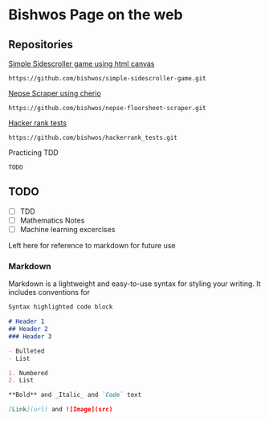 # Bishwos Page on the web

## Repositories

[Simple Sidescroller game using html canvas](https://github.com/bishwos/simple-sidescroller-game)
````
https://github.com/bishwos/simple-sidescroller-game.git
````
[Nepse Scraper using cherio](https://github.com/bishwos/nepse-floorsheet-scraper)

````
https://github.com/bishwos/nepse-floorsheet-scraper.git
````

[Hacker rank tests](https://github.com/bishwos/hackerrank_tests)
````
https://github.com/bishwos/hackerrank_tests.git
````

Practicing TDD
````
TODO
````

## TODO
- [ ] TDD
- [ ] Mathematics Notes
- [ ] Machine learning excercises

Left here for reference to markdown for future use

### Markdown

Markdown is a lightweight and easy-to-use syntax for styling your writing. It includes conventions for

```markdown
Syntax highlighted code block

# Header 1
## Header 2
### Header 3

- Bulleted
- List

1. Numbered
2. List

**Bold** and _Italic_ and `Code` text

[Link](url) and ![Image](src)
```
